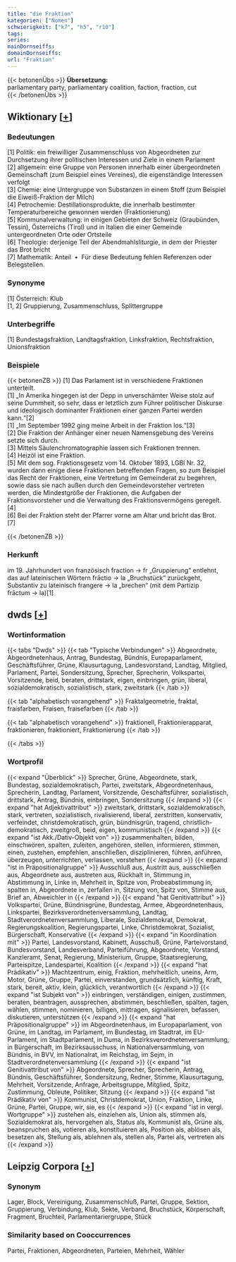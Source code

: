 ```yaml
---
title: "die Fraktion"
kategorien: ["Nomen"]
schwierigkeit: ["k7", "h5", "r10"]
tags:
series:
mainDornseiffs:
domainDornseiffs:
url: "Fraktion"
---
```


{{< betonenÜbs >}}
**Übersetzung:**  
parliamentary party, parliamentary coalition, faction, fraction, cut  
{{< /betonenÜbs >}}

## Wiktionary [[+](https://de.wiktionary.org/wiki/Fraktion)]

### Bedeutungen
[1] Politik: ein freiwilliger Zusammenschluss von Abgeordneten zur Durchsetzung ihrer politischen Interessen und Ziele in einem Parlament  
[2] allgemein: eine Gruppe von Personen innerhalb einer übergeordneten Gemeinschaft (zum Beispiel eines Vereines), die eigenständige Interessen verfolgt  
[3] Chemie: eine Untergruppe von Substanzen in einem Stoff (zum Beispiel die Eiweiß-Fraktion der Milch)  
[4] Petrochemie: Destillationsprodukte, die innerhalb bestimmter Temperaturbereiche gewonnen werden (Fraktionierung)  
[5] Kommunalverwaltung: in einigen Gebieten der Schweiz (Graubünden, Tessin), Österreichs (Tirol) und in Italien die einer Gemeinde untergeordneten Orte oder Ortsteile  
[6] Theologie: derjenige Teil der Abendmahlsliturgie, in dem der Priester das Brot bricht  
[7] Mathematik: Anteil  •  Für diese Bedeutung fehlen Referenzen oder Belegstellen.  

### Synonyme
[1] Österreich: Klub  
[1, 2] Gruppierung, Zusammenschluss, Splittergruppe  

### Unterbegriffe
[1] Bundestagsfraktion, Landtagsfraktion, Linksfraktion, Rechtsfraktion, Unionsfraktion  

### Beispiele
{{< betonenZB >}}
[1] Das Parlament ist in verschiedene Fraktionen unterteilt.  
[1] „In Amerika hingegen ist der Depp in unverschämter Weise stolz auf seine Dummheit, so sehr, dass er letztlich zum Führer politischer Diskurse und ideologisch dominanter Fraktionen einer ganzen Partei werden kann.“[2]  
[1] „Im September 1992 ging meine Arbeit in der Fraktion los.“[3]  
[2] Die Fraktion der Anhänger einer neuen Namensgebung des Vereins setzte sich durch.  
[3] Mittels Säulenchromatographie lassen sich Fraktionen trennen.  
[4] Heizöl ist eine Fraktion.  
[5] Mit dem sog. Fraktionsgesetz vom 14. Oktober 1893, LGBl Nr. 32, wurden dann einige diese Fraktionen betreffenden Fragen, so zum Beispiel das Recht der Fraktionen, eine Vertretung im Gemeinderat zu begehren, sowie dass sie nach außen durch den Gemeindevorsteher vertreten werden, die Mindestgröße der Fraktionen, die Aufgaben der Fraktionsvorsteher und die Verwaltung des Fraktionsvermögens geregelt.[4]  
[6] Bei der Fraktion steht der Pfarrer vorne am Altar und bricht das Brot.  
[7]  

{{< /betonenZB >}}
### Herkunft
im 19. Jahrhundert von französisch fraction → fr „Gruppierung“ entlehnt, das auf lateinischen Wörtern frāctio → la „Bruchstück“ zurückgeht, Substantiv zu lateinisch frangere → la „brechen“ (mit dem Partizip frāctum → la)[1]  



## dwds [[+](https://www.dwds.de/wb/Fraktion)]

### Wortinformation
{{< tabs "Dwds" >}}
{{< tab "Typische Verbindungen" >}}
Abgeordnete, Abgeordnetenhaus, Antrag, Bundestag, Bündnis, Europaparlament, Geschäftsführer, Grüne, Klausurtagung, Landesvorstand, Landtag, Mitglied, Parlament, Partei, Sondersitzung, Sprecher, Sprecherin, Volkspartei, Vorsitzende, beid, beraten, drittstark, eigen, einbringen, grün, liberal, sozialdemokratisch, sozialistisch, stark, zweitstark
{{< /tab >}}

{{< tab "alphabetisch vorangehend" >}}
Fraktalgeometrie, fraktal, fraisfarben, Fraisen, fraisefarben
{{< /tab >}}

{{< tab "alphabetisch vorangehend" >}}
fraktionell, Fraktionierapparat, fraktionieren, fraktioniert, Fraktionierung
{{< /tab >}}

{{< /tabs >}}

### Wortprofil
{{< expand "Überblick" >}} Sprecher, Grüne, Abgeordnete, stark, Bundestag, sozialdemokratisch, Partei, zweitstark, Abgeordnetenhaus, Sprecherin, Landtag, Parlament, Vorsitzende, Geschäftsführer, sozialistisch, drittstark, Antrag, Bündnis, einbringen, Sondersitzung {{< /expand >}}
{{< expand "hat Adjektivattribut" >}} zweitstark, drittstark, sozialdemokratisch, stark, vertreten, sozialistisch, rivalisierend, liberal, zerstritten, konservativ, verfeindet, christdemokratisch, grün, bündnisgrün, tragend, christlich-demokratisch, zweitgroß, beid, eigen, kommunistisch {{< /expand >}}
{{< expand "ist Akk./Dativ-Objekt von" >}} zusammenhalten, bilden, einschwören, spalten, zuleiten, angehören, stellen, informieren, stimmen, einen, zustehen, empfehlen, anschließen, disziplinieren, führen, anführen, überzeugen, unterrichten, verlassen, vorstehen {{< /expand >}}
{{< expand "ist in Präpositionalgruppe" >}} Ausschluß aus, Austritt aus, ausschließen aus, Abgeordnete aus, austreten aus, Rückhalt in, Stimmung in, Abstimmung in, Linke in, Mehrheit in, Spitze von, Probeabstimmung in, spalten in, Abgeordnete in, zerfallen in, Sitzung von, Spitz von, Stimme aus, Brief an, Abweichler in {{< /expand >}}
{{< expand "hat Genitivattribut" >}} Volkspartei, Grüne, Bündnisgrüne, Bundestag, Armee, Abgeordnetenhaus, Linkspartei, Bezirksverordnetenversammlung, Landtag, Stadtverordnetenversammlung, Liberale, Sozialdemokrat, Demokrat, Regierungskoalition, Regierungspartei, Linke, Christdemokrat, Sozialist, Bürgerschaft, Konservative {{< /expand >}}
{{< expand "in Koordination mit" >}} Partei, Landesvorstand, Kabinett, Ausschuß, Grüne, Parteivorstand, Bundesvorstand, Landesverband, Parteiführung, Abgeordnete, Vorstand, Kanzleramt, Senat, Regierung, Ministerium, Gruppe, Staatsregierung, Parteispitze, Landespartei, Koalition {{< /expand >}}
{{< expand "hat Prädikativ" >}} Machtzentrum, einig, Fraktion, mehrheitlich, uneins, Arm, Motor, Grüne, Gruppe, Partei, einverstanden, grundsätzlich, künftig, Kraft, stark, bereit, aktiv, klein, glücklich, verantwortlich {{< /expand >}}
{{< expand "ist Subjekt von" >}} einbringen, verständigen, einigen, zustimmen, beraten, beantragen, aussprechen, abstimmen, beschließen, spalten, tagen, wählen, stimmen, nominieren, billigen, mittragen, signalisieren, befassen, diskutieren, unterstützen {{< /expand >}}
{{< expand "hat Präpositionalgruppe" >}} im Abgeordnetenhaus, im Europaparlament, von Grüne, im Landtag, im Parlament, im Bundestag, im Stadtrat, im EU-Parlament, im Stadtparlament, in Duma, in Bezirksverordnetenversammlung, in Bürgerschaft, im Bezirksausschuss, in Nationalversammlung, von Bündnis, in BVV, im Nationalrat, im Reichstag, im Sejm, in Stadtverordnetenversammlung {{< /expand >}}
{{< expand "ist Genitivattribut von" >}} Abgeordnete, Sprecher, Sprecherin, Antrag, Bündnis, Geschäftsführer, Sondersitzung, Redner, Stimme, Klausurtagung, Mehrheit, Vorsitzende, Anfrage, Arbeitsgruppe, Mitglied, Spitz, Zustimmung, Obleute, Politiker, Sitzung {{< /expand >}}
{{< expand "ist Prädikativ von" >}} Kommunist, Christdemokrat, Union, Fraktion, Linke, Grüne, Partei, Gruppe, wir, sie, es {{< /expand >}}
{{< expand "ist in vergl. Wortgruppe" >}} zustehen als, einziehen als, Union als, stimmen als, Sozialdemokrat als, hervorgehen als, Status als, Kommunist als, Grüne als, beanspruchen als, votieren als, konstituieren als, Position als, ablösen als, besetzen als, Stellung als, ablehnen als, stellen als, Partei als, vertreten als {{< /expand >}}

## Leipzig Corpora [[+](https://corpora.uni-leipzig.de/en/res?word=Fraktion&corpusId=deu_newscrawl-public_2018)]


### Synonym
Lager, Block, Vereinigung, Zusammenschluß, Partei, Gruppe, Sektion, Gruppierung, Verbindung, Klub, Sekte, Verband, Bruchstück, Körperschaft, Fragment, Bruchteil, Parlamentariergruppe, Stück


### Similarity based on Cooccurrences
Partei, Fraktionen, Abgeordneten, Parteien, Mehrheit, Wähler

